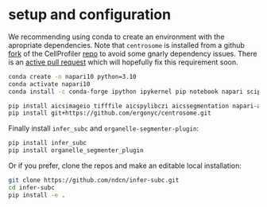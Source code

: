 # setup and configuration

We recommending using conda to create an environment with the apropriate dependencies. Note that `centrosome` is installed from a github [fork](https://github.com/ergonyc/centrosome) of the CellProfiler [repo](https://github.com/CellProfiler/centrosome) to avoid some gnarly dependency issues.  There is an [active pull request]( https://github.com/CellProfiler/centrosome/pull/115) which will hopefully fix this requirement soon.  

```bash
conda create -n napari10 python=3.10
conda activate napari10
conda install -c conda-forge ipython ipykernel pip notebook napari scipy scikit-learn matplotlib

pip install aicsimageio tifffile aicspylibczi aicssegmentation napari-aicsimageio
pip install git+https://github.com/ergonyc/centrosome.git


```
Finally install `infer_subc` and `organelle-segmenter-plugin`:

```bash
pip install infer_subc
pip install organelle_segmenter_plugin
```

Or if you prefer, clone the repos and make an editable local installation:

```bash
git clone https://github.com/ndcn/infer-subc.git
cd infer-subc
pip install -e .
```
